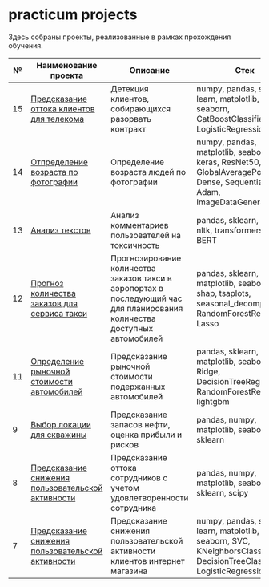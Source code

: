 # practicum projects

Здесь собраны проекты, реализованные в рамках прохождения обучения.

 № | Наименование проекта                                         | Описание                                                     | Стек                                                         |
---|------------------------------------------------------------- | ------------------------------------------------------------ | ------------------------------------------------------------ |
15|[Предсказание оттока клиентов для телекома](https://github.com/lil-scripter/practicum_projects/tree/e5a8dfb50c969d8ab4759cc4d6dfe5af978345be/15-ML-churn_prediction) | Детекция клиентов, собирающихся разорвать контракт | numpy, pandas, scikit-learn, matplotlib, seaborn, CatBoostClassifier, LogisticRegression |
14|[Отпределение возраста по фотографии](https://github.com/lil-scripter/practicum_projects/tree/e5a8dfb50c969d8ab4759cc4d6dfe5af978345be/14-CV-age_recognition) | Определение возраста людей по фотографии | numpy, pandas, matplotlib, seaborn, PIL, keras, ResNet50, GlobalAveragePooling2D, Dense, Sequential, Adam, ImageDataGenerator
13|[Анализ текстов](https://github.com/lil-scripter/practicum_projects/tree/e5a8dfb50c969d8ab4759cc4d6dfe5af978345be/13-NLP-toxic_comments_detection) | Анализ комментариев пользователей на токсичность | pandas, sklearn, numpy, nltk, transformers, tqdm, BERT |
12|[Прогноз количества заказов для сервиса такси](https://github.com/lil-scripter/practicum_projects/tree/e5a8dfb50c969d8ab4759cc4d6dfe5af978345be/12-TSA-taxi_orders_prediction) | Прогнозирование количества заказов такси в аэропортах в последующий час для планирования количества доступных автомобилей| pandas, sklearn, numpy, matplotlib, seaborn, shap, tsaplots, seasonal_decompose, RandomForestRegressor, Lasso |
11|[Определение рыночной стоимости автомобилей](https://github.com/lil-scripter/practicum_projects/tree/e5a8dfb50c969d8ab4759cc4d6dfe5af978345be/11-ML-cars_cost_prediction) | Предсказание рыночной стоимости подержанных автомобилей | pandas, sklearn, numpy, matplotlib, seaborn, phik, Ridge, DecisionTreeRegressor, RandomForestRegressor, lightgbm |
9|[Выбор локации для скважины](https://github.com/lil-scripter/practicum_projects/tree/e5a8dfb50c969d8ab4759cc4d6dfe5af978345be/9-ML-model_for_mining_enterprise) | Предсказание запасов нефти, оценка прибыли и рисков | pandas, numpy, matplotlib, seaborn, sklearn |
8|[Предсказание снижения пользовательской активности](https://github.com/lil-scripter/practicum_projects/tree/e5a8dfb50c969d8ab4759cc4d6dfe5af978345be/8-ML-HR_analytics) | Предсказание оттока сотрудников с учетом удовлетворенности сотрудника | pandas, numpy, matplotlib, seaborn, sklearn, scipy |
7|[Предсказание снижения пользовательской активности](https://github.com/lil-scripter/practicum_projects/tree/f04d6c296afc4e53389874b7a0320406f92494e7/07-ML-customers_activity) | Предсказание снижения пользовательской активности клиентов интернет магазина | numpy, pandas, scikit-learn, matplotlib, seaborn, SVC, KNeighborsClassifier, DecisionTreeClassifier, LogisticRegression |
